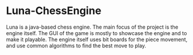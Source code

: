 # Luna-ChessEngine
Luna is a java-based chess engine. The main focus of the project is the engine itself. The GUI of the game is mostly to showcase the engine and to make it playable.
The engine itself uses bit boards for the piece movement, and use common algorithms to find the best move to play. 
